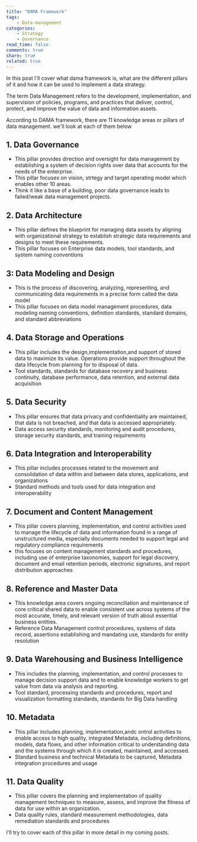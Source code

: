 ```yaml
---
title: "DAMA Framework"
tags: 
	- Data-management
categories: 
	- Strategy 
	- Governance
read_time: false
comments: true
share: true
related: true
---
```


In this post I'll cover what dama framework is, what are the different pillars of it and how it can be used to implement a data strategy.

The term Data Management refers to the development, implementation, and supervision of policies, programs, and practices that deliver, control, protect, and improve the value of data and information assets.

According to DAMA framework, there are 11 knowledge areas or pillars of data management. we'll look at each of them below

## 1. Data Governance
- This pillar provides direction and oversight for data management by establishing a system of decision rights over data that accounts for the needs of the enterprise.
- This pillar focuses on vision, strtegy and target operating model which enables other 10 areas. 
- Think it like a base of a building, poor data governance leads to failed/weak data management projects.

## 2. Data Architecture
- This pillar defines the blueprint for managing data assets by aligning with organizational strategy to establish strategic data requirements and designs to meet these requirements.
- This pillar focuses on Enterprise data models, tool standards, and system naming conventions

## 3: Data Modeling and Design
- This is the process of discovering, analyzing, representing, and communicating data requirements in a precise form called the data model
- This pillar focuses on data model management procedures, data modeling naming conventions, definition standards, standard domains, and standard abbreviations


## 4. Data Storage and Operations
- This pillar includes the design,implementation,and support of stored data to maximize its value. Operations provide support throughout the data lifecycle from planning for to disposal of data.
- Tool standards, standards for database recovery and business continuity, database performance, data retention, and external data acquisition

## 5. Data Security
- This pillar ensures that data privacy and confidentiality are maintained, that data is not breached, and that data is accessed appropriately.
- Data access security standards, monitoring and audit procedures, storage security standards, and training requirements

## 6. Data Integration and Interoperability
- This pillar includes processes related to the movement and consolidation of data within and between data stores, applications, and organizations
- Standard methods and tools used for data integration and interoperability

## 7. Document and Content Management
- This pillar covers planning, implementation, and control activities used to manage the lifecycle of data and information found in a range of unstructured media, especially documents needed to support legal and regulatory compliance requirements
- this focuses on content management standards and procedures, including use of enterprise taxonomies, support for legal discovery, document and email retention periods, electronic signatures, and report distribution approaches

## 8. Reference and Master Data
- This knowledge area covers ongoing reconciliation and maintenance of core critical shared data to enable consistent use across systems of the most accurate, timely, and relevant version of truth about essential business entities.
- Reference Data Management control procedures, systems of data record, assertions establishing and mandating use, standards for entity resolution

## 9. Data Warehousing and Business Intelligence
- This includes the planning, implementation, and control processes to manage decision support data and to enable knowledge workers to get value from data via analysis and reporting.
- Tool standard, processing standards and procedures, report and visualization formatting standards, standards for Big Data handling

## 10. Metadata
- This pillar includes planning, implementation,andc ontrol activities to enable access to high quality, integrated Metadata, including definitions, models, data flows, and other information critical to understanding data and the systems through which it is created, maintained, and accessed.
- Standard business and technical Metadata to be captured, Metadata integration procedures and usage

## 11. Data Quality
- This pillar covers the planning and implementation of quality management techniques to measure, assess, and improve the fitness of data for use within an organization.
- Data quality rules, standard measurement methodologies, data remediation standards and procedures


I'll try to cover each of this pillar in more detail in my coming posts.